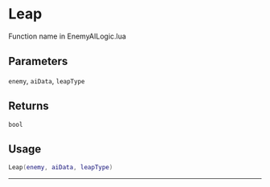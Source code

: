 # Leap
Function name in EnemyAILogic.lua
## Parameters
`enemy`, `aiData`, `leapType`
## Returns
`bool`
## Usage
```lua
Leap(enemy, aiData, leapType)
```
---

